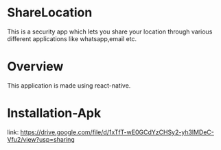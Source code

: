 # ShareLocation
  This is a security app which lets you share your location through various different applications like whatsapp,email etc.
# Overview
  This application is made using react-native.
# Installation-Apk
link: https://drive.google.com/file/d/1xTfT-wE0GCdYzCHSy2-yh3lMDeC-Vfu2/view?usp=sharing

